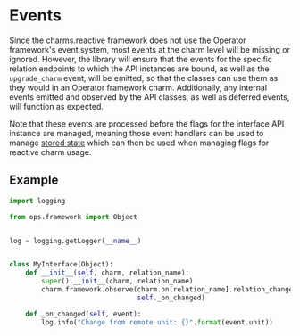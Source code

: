 # Events

Since the charms.reactive framework does not use the Operator framework's event
system, most events at the charm level will be missing or ignored. However, the
library will ensure that the events for the specific relation endpoints to
which the API instances are bound, as well as the `upgrade_charm` event, will
be emitted, so that the classes can use them as they would in an Operator
framework charm. Additionally, any internal events emitted and observed by the
API classes, as well as deferred events, will function as expected.

Note that these events are processed before the flags for the interface API
instance are managed, meaning those event handlers can be used to manage [stored
state][] which can then be used when managing flags for reactive charm usage.


## Example

```python
import logging

from ops.framework import Object


log = logging.getLogger(__name__)


class MyInterface(Object):
    def __init__(self, charm, relation_name):
        super().__init__(charm, relation_name)
        charm.framework.observe(charm.on[relation_name].relation_changed,
                                self._on_changed)

    def _on_changed(self, event):
        log.info("Change from remote unit: {}".format(event.unit))
```



<!-- Links -->
[stored state]: (stored-state.md)
